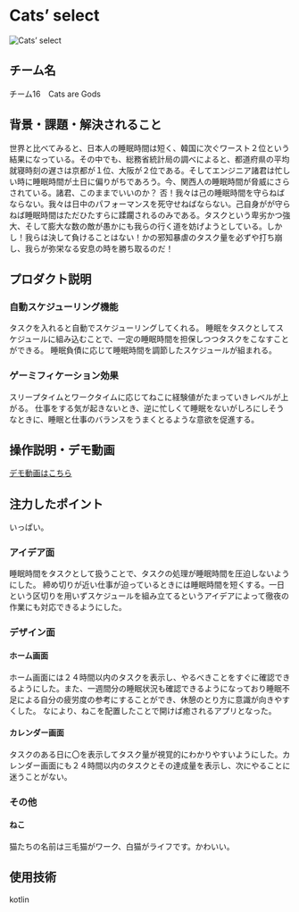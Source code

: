 # Cats’ select
<!-- プロダクト名に変更してください -->

![Cats’ select](![image](https://github.com/user-attachments/assets/23ee59e8-d263-4656-ba45-2952a0a16e0d)
)
<!-- プロダクト名・イメージ画像を差し変えてください -->


## チーム名
チーム16　Cats are Gods
<!-- チームIDとチーム名を入力してください -->


## 背景・課題・解決されること
世界と比べてみると、日本人の睡眠時間は短く、韓国に次ぐワースト２位という結果になっている。その中でも、総務省統計局の調べによると、都道府県の平均就寝時刻の遅さは京都が１位、大阪が２位である。そしてエンジニア諸君は忙しい時に睡眠時間が土日に偏りがちであろう。今、関西人の睡眠時間が脅威にさらされている。諸君、このままでいいのか？
否！我々は己の睡眠時間を守らねばならない。我々は日中のパフォーマンスを死守せねばならない。己自身がが守らねば睡眠時間はただひたすらに蹂躙されるのみである。タスクという卑劣かつ強大、そして膨大な数の敵が愚かにも我らの行く道を妨げようとしている。しかし！我らは決して負けることはない！かの邪知暴虐のタスク量を必ずや打ち崩し、我らが弥栄なる安息の時を勝ち取るのだ！
<!-- テーマ「関西をいい感じに」に対して、考案するプロダクトがどういった(Why)背景から思いついたのか、どのよう(What)な課題があり、どのよう(How)に解決するのかを入力してください -->


## プロダクト説明
### 自動スケジューリング機能
タスクを入れると自動でスケジューリングしてくれる。
睡眠をタスクとしてスケジュールに組み込むことで、一定の睡眠時間を担保しつつタスクをこなすことができる。
睡眠負債に応じて睡眠時間を調節したスケジュールが組まれる。
### ゲーミフィケーション効果
スリープタイムとワークタイムに応じてねこに経験値がたまっていきレベルが上がる。
仕事をする気が起きないとき、逆に忙しくて睡眠をないがしろにしそうなときに、睡眠と仕事のバランスをうまくとるような意欲を促進する。

<!-- 開発したプロダクトの説明を入力してください -->


## 操作説明・デモ動画
[デモ動画はこちら](https://www.youtube.com/watch?v=fbzGp0XJGq8)
<!-- 開発したプロダクトの操作説明について入力してください。また、操作説明デモ動画があれば、埋め込みやリンクを記載してください -->


## 注力したポイント
いっぱい。
<!-- 開発したプロダクトの中で、特に注力して作成した箇所・ポイントについて入力してください -->
### アイデア面
睡眠時間をタスクとして扱うことで、タスクの処理が睡眠時間を圧迫しないようにした。
締め切りが近い仕事が迫っているときには睡眠時間を短くする。一日という区切りを用いずスケジュールを組み立てるというアイデアによって徹夜の作業にも対応できるようにした。
### デザイン面
#### ホーム画面
ホーム画面には２４時間以内のタスクを表示し、やるべきことをすぐに確認できるようにした。また、一週間分の睡眠状況も確認できるようになっており睡眠不足による自分の疲労度の参考にすることができ、休憩のとり方に意識が向きやすくした。
なにより、ねこを配置したことで開けば癒されるアプリとなった。
#### カレンダー画面
タスクのある日に〇を表示してタスク量が視覚的にわかりやすいようにした。カレンダー画面にも２４時間以内のタスクとその達成量を表示し、次にやることに迷うことがない。

### その他
#### ねこ
猫たちの名前は三毛猫がワーク、白猫がライフです。かわいい。

## 使用技術
kotlin
<!-- 使用技術を入力してください -->


<!--
markdownの記法はこちらを参照してください！
https://docs.github.com/ja/get-started/writing-on-github/getting-started-with-writing-and-formatting-on-github/basic-writing-and-formatting-syntax
-->
